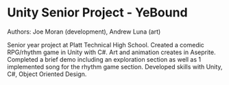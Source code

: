 # Unity Senior Project - YeBound

Authors: Joe Moran (development), Andrew Luna (art)

Senior year project at Platt Technical High School. Created a comedic RPG/rhythm game in Unity with C#. Art and animation creates in Aseprite. Completed a brief demo including an exploration section as well as 1 implemented song for the rhythm game section. Developed skills with Unity, C#, Object Oriented Design.



